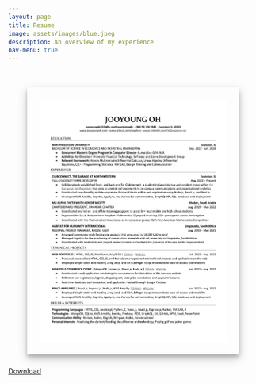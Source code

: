 ```yaml
---
layout: page
title: Resume
image: assets/images/blue.jpeg
description: An overview of my experience
nav-menu: true
---
```

<style>
    .center {
        display: block;
        margin-left: auto;
        margin-right: auto;
        width: 75%;
        margin-top: 50px;
        margin-bottom: 25px;
        padding-right: 25px;
        padding-left: 25px; 
        padding-top: 25px;
        padding-bottom: 25px;
        max-width: 75%;
        height: auto;
    }

    #resume {
        cursor: pointer;
        transition: 0.3s;
        box-shadow: 0px 6px 8px 0 rgba(0, 0, 0, 0.2), 0px 8px 20px 0 rgba(0, 0, 0, 0.19);
    }

    #resume:hover {
        opacity: 0.7;
    }

    /* Creating Modal Overlay */
    .modal {
        display: none;
        position: fixed;
        z-index: 2;
        padding-top: 100px;
        left: 0;
        top: 0;
        width: 100%;
        height: 100%;
        overflow: auto;
        background-color: rgb(0,0,0);
        background-color: rgba(0,0,0,0.9);
    }

    /* Content of the modal */
    .modal-content {
        margin: auto;
        display: block;
        width: 80%;
        max-width: 700px;
    }

    /* Modal Image Caption */
    #caption {
        margin: auto;
        display: block;
        width: 80%;
        max-width: 700px;
        text-align: center;
        color: #ccc;
        padding: 10px 0;
        height: 150px;
    }

    /* Animation (Find in _image.scss file) */
    .modal-content, #caption {
        animation-name: zoom;
        animation duration: 0.6s;
    }

    @keyframes zoom {
        from {transform: scale(0.1)}
        to {transform: scale(1)}
    }

    /* Close button */
    .close {
        position: absolute;
        top: 50px;
        right: 35px;
        color: #f1f1f1;
        font-size: 40px;
        font-weight: bold;
        transition: 0.3s;
    }

    .close:hover, .close:focus {
        color: #bbb;
        text-decoration: none;
        cursor: pointer;
    }

    /* Mobile responsive */
    @media only screen and (max-width: 700px) {
        .modal-content {
            width: 100%;
        }
    }

</style>

<img class="center" id="resume" src="assets/images/resume.png" alt="Last updated: 8/2/2022">

<!-- Modal  -->
<div id="resumeModal" class="modal"> 
    <span class="close">&times;</span>
    <img class="modal-content" id="modalimg">
    <div id="caption"></div>
</div>

<div class="content">
    <div class="inner">
            <a href="assets/Resume_Jooyoung_Oh.pdf" class="button special icon fa-download" target="_blank" rel="noopener noreferrer" download="Resume_Jooyoung_Oh">Download</a>
    </div>
</div>

<script>
    var modal = document.getElementById("resumeModal");
    var img = document.getElementById("resume");
    var modalImg = document.getElementById("modalimg");
    var captionText = document.getElementById("caption");
    img.onclick = function()
    {
        modal.style.display = "inline-block";
        modalImg.src = this.src;
        captionText.innerHTML = this.alt;
    }

    var span = document.getElementsByClassName("close")[0];

    // Closing the modal
    document.addEventListener('keydown', function(event) {
    if(event.keyCode == 27) {
        modal.style.display = "none";
    }});

    span.onclick = function()
    {
        modal.style.display = "none";
    }

    
</script>